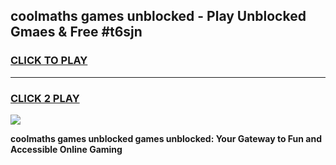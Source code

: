 
## coolmaths games unblocked - Play Unblocked Gmaes & Free #t6sjn
<h3>
<a href="https://news.freeplayer.one?title=coolmaths_games_unblocked&ref=03M">CLICK TO PLAY</a></h3>
<hr>

<h3>
<a href="https://news.freeplayer.one?title=coolmaths_games_unblocked&ref=03M">CLICK 2 PLAY</a>
  
</h3>

<a href="https://news.freeplayer.one?title=coolmaths_games_unblocked&ref=03M"><img src="https://clearcache.store/games.png"></a>


**coolmaths games unblocked games unblocked: Your Gateway to Fun and Accessible Online Gaming**
